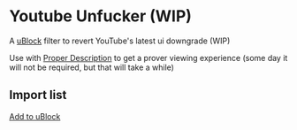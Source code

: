 # Youtube Unfucker (WIP)

A [uBlock](https://github.com/gorhill/uBlock) filter to revert YouTube's latest ui downgrade (WIP)

Use with [Proper Description](https://greasyfork.org/en/scripts/440613-youtube-proper-description) to get a prover viewing experience
(some day it will not be required, but that will take a while)

## Import list

[Add to uBlock](https://subscribe.adblockplus.org/?location=https://raw.githubusercontent.com/Oondanomala/Youtube-Unfucker/main/Youtube-Unfucker.txt&title=Youtube%20Unfucker)

